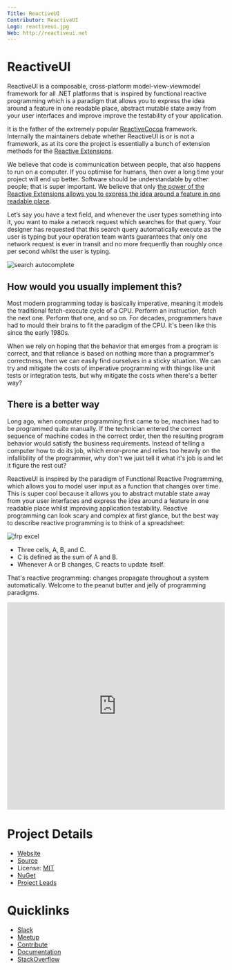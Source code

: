```yaml
---
Title: ReactiveUI
Contributor: ReactiveUI
Logo: reactiveui.jpg
Web: http://reactiveui.net
---
```

# ReactiveUI

ReactiveUI is a composable, cross-platform model-view-viewmodel framework for all .NET platforms that is inspired by functional reactive programming which is a paradigm that allows you to express the idea around a feature in one readable place, abstract mutable state away from your user interfaces and improve improve the testability of your application.

It is the father of the extremely popular <a href="https://github.com/ReactiveCocoa/">ReactiveCocoa</a> framework. Internally the maintainers debate whether ReactiveUI is or is not a framework, as at its core the project is essentially a bunch of extension methods for the <a href="/projects/reactive-extensions">Reactive Extensions</a>.

We believe that code is communication between people, that also happens to run on a computer. If you optimise for humans, then over a long time your project will end up better. Software should be understandable by other people; that is super important. We believe that only <a href="https://www.youtube.com/watch?v=5DZ8nC0ENdg" target="_blank">the power of the Reactive Extensions allows you to express the idea around a feature in one readable place</a>.

Let’s say you have a text field, and whenever the user types something into it, you want to make a network request which searches for that query. Your designer has requested that this search query automatically execute as the user is typing but your operation team wants guarantees that only one network request is ever in transit and no more frequently than roughly once per second whilst the user is typing.</p>

<img src="assets/projects/search-autocomplete.gif" alt="search autocomplete"/>

## How would you usually implement this?

Most modern programming today is basically imperative, meaning it models the traditional fetch-execute cycle of a CPU. Perform an instruction, fetch the next one. Perform that one, and so on. For decades, programmers have had to mould their brains to fit the paradigm of the CPU. It's been like this since the early 1980s.

When we rely on hoping that the behavior that emerges from a program is correct, and that reliance is based on nothing more than a programmer's correctness, then we can easily find ourselves in a sticky situation. We can try and mitigate the costs of imperative programming with things like unit tests or integration tests, but why mitigate the costs when there's a better way?

## There is a better way

Long ago, when computer programming first came to be, machines had to be programmed quite manually. If the technician entered the correct sequence of machine codes in the correct order, then the resulting program behavior would satisfy the business requirements.  Instead of telling a computer how to do its job, which error-prone and relies too heavily on the infallibility of the programmer, why don't we just tell it what it's job is and let it figure the rest out?

ReactiveUI is inspired by the paradigm of Functional Reactive Programming, which allows you to model user input as a function that changes over time. This is super cool because it allows you to abstract mutable state away from your user interfaces and express the idea around a feature in one readable place whilst improving application testability. Reactive programming can look scary and complex at first glance, but the best way to describe reactive programming is to think of a spreadsheet:

<img src="assets/projects/frp-excel.gif" alt="frp excel"/>


<ul>
    <li>Three cells, A, B, and C.</li>
    <li>C is defined as the sum of A and B.</li>
    <li>Whenever A or B changes, C reacts to update itself.</li>
</ul>

<p>That's reactive programming: changes propagate throughout a system automatically. Welcome to the peanut butter and jelly of programming paradigms.</p>

<iframe width="100%" height="480" src="https://www.youtube.com/embed/DYEbUF4xs1Q" frameborder="0" allowfullscreen></iframe>

# Project Details

* [Website](https://www.reactiveui.net)
* [Source](https://github.com/reactiveui/reactiveui)
* License: [MIT](https://github.com/reactiveui/reactiveui/blob/master/LICENSE)
* [NuGet](https://www.nuget.org/packages/reactiveui)
* [Project Leads](https://github.com/reactiveui/reactiveui/#core-team)

# Quicklinks

* [Slack](https://reactiveui.net/slack)
* [Meetup](https://reactiveui.net/meetup)
* [Contribute](https://reactiveui.net/contribute)
* [Documentation](https://reactiveui.net/docs)
* [StackOverflow](https://reactiveui.net/stackoverflow)
